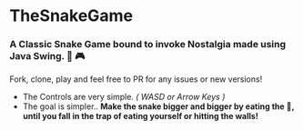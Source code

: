 # TheSnakeGame
### A Classic Snake Game bound to invoke Nostalgia made using Java Swing. 🐍 🎮 

Fork, clone, play and feel free to PR for any issues or new versions! 

 - The Controls are very simple. *( WASD or Arrow Keys )* 
 - The goal is simpler.. **Make the snake bigger and bigger by eating the 🍎, until you fall in the trap of eating yourself or hitting the walls!**
